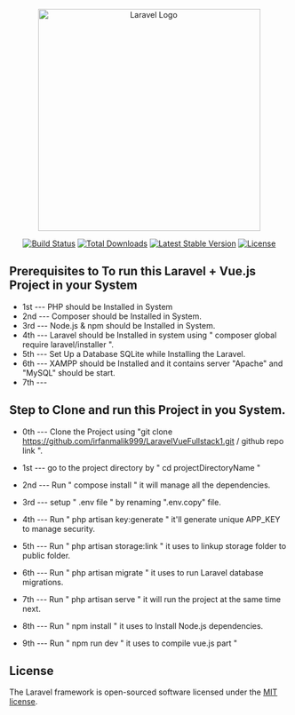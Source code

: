 <p align="center"><a href="https://laravel.com" target="_blank"><img src="https://raw.githubusercontent.com/laravel/art/master/logo-lockup/5%20SVG/2%20CMYK/1%20Full%20Color/laravel-logolockup-cmyk-red.svg" width="400" alt="Laravel Logo"></a></p>

<p align="center">
<a href="https://github.com/laravel/framework/actions"><img src="https://github.com/laravel/framework/workflows/tests/badge.svg" alt="Build Status"></a>
<a href="https://packagist.org/packages/laravel/framework"><img src="https://img.shields.io/packagist/dt/laravel/framework" alt="Total Downloads"></a>
<a href="https://packagist.org/packages/laravel/framework"><img src="https://img.shields.io/packagist/v/laravel/framework" alt="Latest Stable Version"></a>
<a href="https://packagist.org/packages/laravel/framework"><img src="https://img.shields.io/packagist/l/laravel/framework" alt="License"></a>
</p>



## Prerequisites to To run this Laravel + Vue.js Project in your System

* 1st --- PHP should be Installed in System
* 2nd --- Composer should be Installed in System.
* 3rd --- Node.js & npm should be Installed in System.
* 4th --- Laravel should be Installed in system using " composer global require laravel/installer ". 
* 5th --- Set Up a Database  SQLite while Installing the Laravel.
* 6th --- XAMPP should be Installed and it contains server "Apache" and "MySQL" should be start.
* 7th --- 





## Step to Clone and run this Project in you System.


* 0th --- Clone the Project using  "git clone https://github.com/irfanmalik999/LaravelVueFullstack1.git / github repo link ".

* 1st --- go to the project directory by " cd projectDirectoryName "

* 2nd --- Run " compose install " it will manage all the dependencies.

* 3rd --- setup " .env file " by renaming ".env.copy" file.

* 4th --- Run " php artisan key:generate " it'll generate unique APP_KEY to manage security.

* 5th --- Run " php artisan storage:link " it uses to linkup storage folder to public folder.

* 6th --- Run " php artisan migrate "  it uses to run Laravel database migrations.

* 7th --- Run " php artisan serve " it will run the project at the same time next.

* 8th --- Run " npm install " it uses to Install Node.js dependencies.

* 9th --- Run " npm run dev " it uses to compile vue.js part " 


















## License

The Laravel framework is open-sourced software licensed under the [MIT license](https://opensource.org/licenses/MIT).
